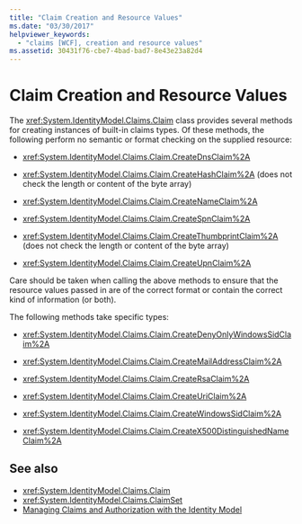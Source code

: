 ```yaml
---
title: "Claim Creation and Resource Values"
ms.date: "03/30/2017"
helpviewer_keywords: 
  - "claims [WCF], creation and resource values"
ms.assetid: 30431f76-cbe7-4bad-bad7-8e43e23a82d4
---
```

# Claim Creation and Resource Values

The <xref:System.IdentityModel.Claims.Claim> class provides several methods for creating instances of built-in claims types. Of these methods, the following perform no semantic or format checking on the supplied resource:  
  
- <xref:System.IdentityModel.Claims.Claim.CreateDnsClaim%2A>  
  
- <xref:System.IdentityModel.Claims.Claim.CreateHashClaim%2A> (does not check the length or content of the byte array)  
  
- <xref:System.IdentityModel.Claims.Claim.CreateNameClaim%2A>  
  
- <xref:System.IdentityModel.Claims.Claim.CreateSpnClaim%2A>  
  
- <xref:System.IdentityModel.Claims.Claim.CreateThumbprintClaim%2A> (does not check the length or content of the byte array)  
  
- <xref:System.IdentityModel.Claims.Claim.CreateUpnClaim%2A>  
  
 Care should be taken when calling the above methods to ensure that the resource values passed in are of the correct format or contain the correct kind of information (or both).  
  
 The following methods take specific types:  
  
- <xref:System.IdentityModel.Claims.Claim.CreateDenyOnlyWindowsSidClaim%2A>  
  
- <xref:System.IdentityModel.Claims.Claim.CreateMailAddressClaim%2A>  
  
- <xref:System.IdentityModel.Claims.Claim.CreateRsaClaim%2A>  
  
- <xref:System.IdentityModel.Claims.Claim.CreateUriClaim%2A>  
  
- <xref:System.IdentityModel.Claims.Claim.CreateWindowsSidClaim%2A>  
  
- <xref:System.IdentityModel.Claims.Claim.CreateX500DistinguishedNameClaim%2A>  
  
## See also

- <xref:System.IdentityModel.Claims.Claim>
- <xref:System.IdentityModel.Claims.ClaimSet>
- [Managing Claims and Authorization with the Identity Model](managing-claims-and-authorization-with-the-identity-model.md)
